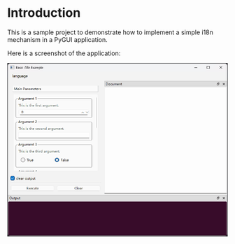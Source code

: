# Introduction

This is a sample project to demonstrate how to implement a simple i18n mechanism in a PyGUI application.

Here is a screenshot of the application:

![i18n demo screenshot](./i18n-demo.gif)